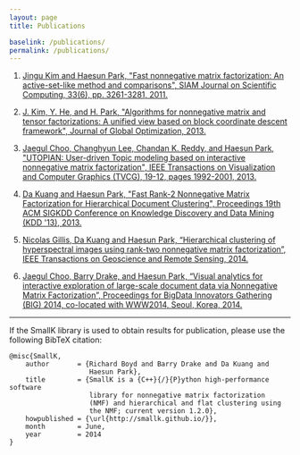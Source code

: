 ```yaml
---
layout: page
title: Publications

baselink: /publications/
permalink: /publications/
---
```


1. [Jingu Kim and Haesun Park, "Fast nonnegative matrix factorization: An active-set-like method and comparisons", SIAM Journal on Scientific Computing, 33(6), pp. 3261-3281, 2011.](http://www.cc.gatech.edu/~hpark/papers/SISC_082117RR_Kim_Park.pdf)

2. [J. Kim, Y. He, and H. Park, "Algorithms for nonnegative matrix and tensor factorizations: A unified view based on block coordinate descent framework", Journal of Global Optimization, 2013.](http://www.cc.gatech.edu/~hpark/papers/jgo.pdf) 

3. [Jaegul Choo, Changhyun Lee, Chandan K. Reddy, and Haesun Park, "UTOPIAN: User-driven Topic modeling based on interactive nonnegative matrix factorization", IEEE Transactions on Visualization and Computer Graphics (TVCG), 19-12, pages 1992-2001, 2013.](http://www.cc.gatech.edu/~hpark/papers/2013_tvcg_utopian.pdf)

4. [Da Kuang and Haesun Park, "Fast Rank-2 Nonnegative Matrix Factorization for Hierarchical Document Clustering", Proceedings 19th ACM SIGKDD Conference on Knowledge Discovery and Data Mining (KDD '13), 2013.](http://www.cc.gatech.edu/grads/d/dkuang3/pub/fp0269-kuang.pdf)

5. [Nicolas Gillis, Da Kuang and Haesun Park, “Hierarchical clustering of hyperspectral images using rank-two nonnegative matrix factorization”,
IEEE Transactions on Geoscience and Remote Sensing, 2014.](http://www.cc.gatech.edu/~hpark/papers/HierNMFImage.pdf)

6. [Jaegul Choo, Barry Drake, and Haesun Park, “Visual analytics for interactive exploration of large-scale document data via Nonnegative Matrix Factorization”,
Proceedings for BigData Innovators Gathering (BIG) 2014, co-located with WWW2014, Seoul, Korea, 2014.](http://www.cc.gatech.edu/~hpark/papers//big_vanmf.pdf)  
-----

If the SmallK library is used to obtain results for publication, please use the following BibTeX citation:

	@misc{SmallK,
  		author       = {Richard Boyd and Barry Drake and Da Kuang and 
						Haesun Park},
  		title        = {SmallK is a {C++}{/}{P}ython high-performance software
						library for nonnegative matrix factorization
						(NMF) and hierarchical and flat clustering using 
						the NMF; current version 1.2.0},
  		howpublished = {\url{http://smallk.github.io/}},
  		month        = June,
  		year         = 2014
	}


